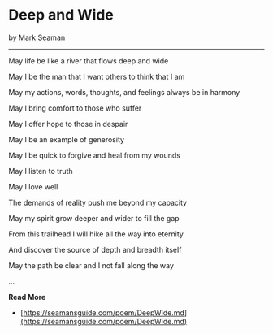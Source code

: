 # Deep and Wide

by Mark Seaman

---

May life be like a river that flows deep and wide

May I be the man that I want others to think that I am

May my actions, words, thoughts, and feelings always be in harmony

May I bring comfort to those who suffer

May I offer hope to those in despair

May I be an example of generosity

May I be quick to forgive and heal from my wounds

May I listen to truth

May I love well

The demands of reality push me beyond my capacity

May my spirit grow deeper and wider to fill the gap

From this trailhead I will hike all the way into eternity

And discover the source of depth and breadth itself

May the path be clear and I not fall along the way


...

**Read More**

* [https://seamansguide.com/poem/DeepWide.md](https://seamansguide.com/poem/DeepWide.md)




